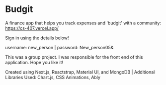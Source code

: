 # Budgit
A finance app that helps you track expenses and 'budgit' with a community: https://cs-407.vercel.app/

Sign in using the details below!

username: new_person | password: New_person05&

This was a group project. I was responsible for the front end of this application. Hope you like it!

Created using Next.js, Reactstrap, Material UI, and MongoDB | Additional Libraries Used: Chart.js, CSS Animations, Ably
